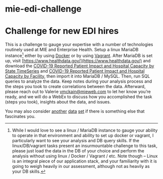 # mie-edi-challenge
Challenge for new EDI hires
=====

This is a challenge to gauge your expertise with a number of technologies routinely used at MIE and Enterprise Health.  Setup a linux MariaDB instance[^1] either by using [Docker](https://hub.docker.com/_/mariadb) or by using [Vagrant](https://mariadb.com/kb/en/vagrant-overview-for-mariadb-users/).
After MariaDB is set up, visit [https://www.healthdata.gov/](https://www.healthdata.gov/)  and download the [COVID-19 Reported Patient Impact and Hospital Capacity by State TimeSeries](https://healthdata.gov/Hospital/COVID-19-Reported-Patient-Impact-and-Hospital-Capa/g62h-syeh) and [COVID-19 Reported Patient Impact and Hospital Capacity by Facility](https://healthdata.gov/Hospital/COVID-19-Reported-Patient-Impact-and-Hospital-Capa/anag-cw7u), then import it into MariaDB / MySQL.  Then, run SQL queries to analyze the data.  Keep notes during your analysis process and the steps you took to create correlations between the data. Afterward, please reach out to Valerie [vmckain@mieweb.com](mailto:vmckain@mieweb.com) to let her know you’re ready, and we will do a WebEx to discuss how you accomplished the task (steps you took), insights about the data, and issues.

You may also consider [another](https://www.healthdata.gov/browse?tags=hhs+covid-19) [data](https://guides.lib.berkeley.edu/publichealth/healthstatistics/rawdata) [set](https://www.baseball-reference.com/leagues/NL/bat.shtml) if there is something else that fascinates you.

[^1]: While I would love to see a linux / MariaDB instance to gauge your ability to operate in that environment and ability to set up docker or vagrant, I particularly want to see your analysis and DB query skills. If the linux/DB/vagrant tasks present an insurmountable challenge to this task, please just load the data in the DB of your choice and perform the analysis without using linux / Docker / Vagrant / etc. Note though – Linux is an integral piece of our application stack, and your familiarity with it is going to weigh heavily in our assessment, although not as heavily as your DB skills.
